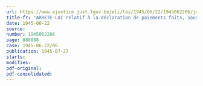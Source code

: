 ```yaml
---
url: https://www.ejustice.just.fgov.be/eli/loi/1945/06/22/1945062206/justel
title-fr: "ARRETE-LOI relatif à la déclaration de paiements faits, sous l'occupation, par ou pour compte des autorités, organismes, entreprises et ressortissants soit allemands, soit établis dans un pays occupé par l'Allemagne"
date: 1945-06-22
source:
number: 1945062206
page: 888888
case: 1945-06-22/06
publication: 1945-07-27
starts:
modifies:
pdf-original:
pdf-consolidated:
---
```


